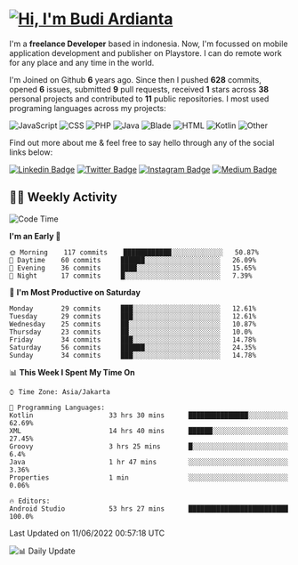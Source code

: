 # [![Hi, I'm Budi Ardianta](https://readme-typing-svg.herokuapp.com?size=24&vCenter=true&lines=%F0%9F%91%8B+Hi%2C+I'm+Budi+Ardianta+;%F0%9F%92%BB+Android+And+Web+Developer+)](https://git.io/typing-svg)

I'm a **freelance Developer** based in indonesia. Now, I'm focussed on mobile application development and publisher on Playstore. I can do remote work for any place and any time in the world.

I'm Joined on Github **6** years ago. Since then I pushed **628** commits, opened **6** issues, submitted **9** pull requests, received **1** stars across **38** personal projects and contributed to **11** public repositories.
I most used programing languages across my projects:

![JavaScript](https://img.shields.io/badge/-JavaScript-%23f1e05a?style=flat&logo=JavaScript&logoColor=white)
![CSS](https://img.shields.io/badge/-CSS-%23563d7c?style=flat&logo=CSS&logoColor=white)
![PHP](https://img.shields.io/badge/-PHP-%234F5D95?style=flat&logo=PHP&logoColor=white)
![Java](https://img.shields.io/badge/-Java-%23b07219?style=flat&logo=Java&logoColor=white)
![Blade](https://img.shields.io/badge/-Blade-%23f7523f?style=flat&logo=Blade&logoColor=white)
![HTML](https://img.shields.io/badge/-HTML-%23e34c26?style=flat&logo=HTML&logoColor=white)
![Kotlin](https://img.shields.io/badge/-Kotlin-%23A97BFF?style=flat&logo=Kotlin&logoColor=white)
![Other](https://img.shields.io/badge/-Other-%23ededed?style=flat&logo=Other&logoColor=white)

Find out more about me & feel free to say hello through any of the social links below:

[![Linkedin Badge](https://img.shields.io/badge/-budiardianata-blue?style=flat&logo=Linkedin&logoColor=white&link=https://www.linkedin.com/in/budiardianata/)](https://www.linkedin.com/in/budiardianata/)
[![Twitter Badge](https://img.shields.io/badge/-budiardianata-%231DA1F2.svg?style=flat&logo=twitter&logoColor=white&link=https://www.twitter.com/budiardianata)](https://www.linkedin.com/in/budiardianata/)
[![Instagram Badge](https://img.shields.io/badge/-budiardianata-purple?style=flat&logo=instagram&logoColor=white&link=https://instagram.com/budiardianata/)](https://instagram.com/budiardianata)
[![Medium Badge](https://img.shields.io/badge/-@budiardianata-%2312100E.svg?style=flat&logo=Medium&logoColor=white&link=https://medium.com/@budiardianata/)](https://medium.com/@budiardianata)

## 👨‍💻 Weekly Activity
<!--START_SECTION:waka-->
![Code Time](http://img.shields.io/badge/Code%20Time-0%20secs-blue)

**I'm an Early 🐤** 

```text
🌞 Morning    117 commits    ████████████░░░░░░░░░░░░░   50.87% 
🌆 Daytime    60 commits     ██████░░░░░░░░░░░░░░░░░░░   26.09% 
🌃 Evening    36 commits     ████░░░░░░░░░░░░░░░░░░░░░   15.65% 
🌙 Night      17 commits     █░░░░░░░░░░░░░░░░░░░░░░░░   7.39%

```
📅 **I'm Most Productive on Saturday** 

```text
Monday       29 commits     ███░░░░░░░░░░░░░░░░░░░░░░   12.61% 
Tuesday      29 commits     ███░░░░░░░░░░░░░░░░░░░░░░   12.61% 
Wednesday    25 commits     ██░░░░░░░░░░░░░░░░░░░░░░░   10.87% 
Thursday     23 commits     ██░░░░░░░░░░░░░░░░░░░░░░░   10.0% 
Friday       34 commits     ███░░░░░░░░░░░░░░░░░░░░░░   14.78% 
Saturday     56 commits     ██████░░░░░░░░░░░░░░░░░░░   24.35% 
Sunday       34 commits     ███░░░░░░░░░░░░░░░░░░░░░░   14.78%

```


📊 **This Week I Spent My Time On** 

```text
⌚︎ Time Zone: Asia/Jakarta

💬 Programming Languages: 
Kotlin                   33 hrs 30 mins      ███████████████░░░░░░░░░░   62.69% 
XML                      14 hrs 40 mins      ██████░░░░░░░░░░░░░░░░░░░   27.45% 
Groovy                   3 hrs 25 mins       █░░░░░░░░░░░░░░░░░░░░░░░░   6.4% 
Java                     1 hr 47 mins        ░░░░░░░░░░░░░░░░░░░░░░░░░   3.36% 
Properties               1 min               ░░░░░░░░░░░░░░░░░░░░░░░░░   0.06%

🔥 Editors: 
Android Studio           53 hrs 27 mins      █████████████████████████   100.0%

```


 Last Updated on 11/06/2022 00:57:18 UTC
<!--END_SECTION:waka-->

![📊 Daily Update](https://github.com/budiardianata/budiardianata/actions/workflows/update-activity.yml/badge.svg)
